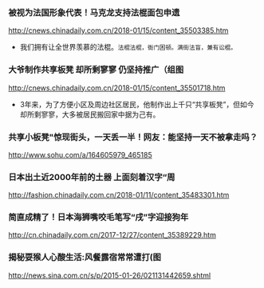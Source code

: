 ### 被视为法国形象代表！马克龙支持法棍面包申遗
http://cnews.chinadaily.com.cn/2018-01/15/content_35503385.htm
- 我们拥有让全世界羡慕的法棍。`法棍法棍，衙门困顿。满街法盲，兼有讼棍。`

### 大爷制作共享板凳 却所剩寥寥 仍坚持推广（组图
http://cnews.chinadaily.com.cn/2018-01/15/content_35501718.htm
- 3年来，为了方便小区及周边社区居民，他制作出上千只“共享板凳”，但如今却所剩寥寥，大多被居民搬回家中据为己有。

### 共享小板凳"惊现街头，一天丢一半！网友：能坚持一天不被拿走吗？
http://www.sohu.com/a/164605979_465185

### 日本出土近2000年前的土器 上面刻着汉字“周
http://fashion.chinadaily.com.cn/2018-01/11/content_35483301.htm

### 简直成精了！日本海狮嘴咬毛笔写“戌”字迎接狗年
http://cn.chinadaily.com.cn/2017-12/27/content_35389229.htm

### 揭秘耍猴人心酸生活:风餐露宿常常遭打(图
http://news.sina.com.cn/s/p/2015-01-26/021131442659.shtml
